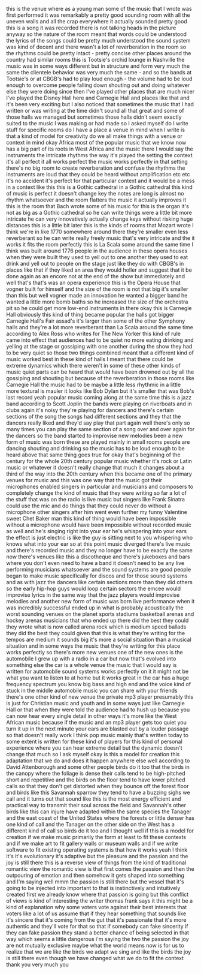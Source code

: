 
this is the venue where as a young man
some of the music that I wrote was first
performed it was remarkably a pretty
good sounding room with all the uneven
walls and all the crap everywhere it
actually sounded pretty good
this is a song it was recorded there is
not talking heads in the picture anyway
so the nature of the room meant that
words could be understood the lyrics of
the songs could be pretty much
understood the sound system was kind of
decent and there wasn&#39;t a lot of
reverberation in the room so the rhythms
could be pretty intact - pretty concise
other places around the country had
similar rooms
this is Tootsie&#39;s orchid lounge in
Nashville the music was in some ways
different but in structure and form very
much the same the clientele behavior was
very much the same - and so the bands at
Tootsie&#39;s or at CBGB&#39;s had to play loud
enough - the volume had to be loud
enough to overcome people falling down
shouting out and doing whatever else
they were doing since then I&#39;ve played
other places that are much nicer I&#39;ve
played the Disney Hall here and Carnegie
Hall and places like that and it&#39;s been
very exciting but I also noticed that
sometimes the music that I had written
or was writing at the time didn&#39;t sound
all that great and some of those halls
we managed but sometimes those halls
didn&#39;t seem exactly suited to the music
I was making or had made so I asked
myself do I write stuff for specific
rooms do I have a place a venue in mind
when I write is that a kind of model for
creativity do we all make things with a
venue or context in mind okay Africa
most of the popular music that we know
now has a big part of its roots in West
Africa and the music there I would say
the instruments the intricate rhythms
the way it&#39;s played the setting the
context it&#39;s all perfect it all works
perfect the music works perfectly in
that setting there&#39;s no big room to
create reverberation and confuse the
rhythms the instruments are loud
that they could be heard without
amplification etc etc it&#39;s no accident
it&#39;s perfect for that particular context
and it would be a mess in a context like
this this is a Gothic cathedral in a
Gothic cathedral this kind of music is
perfect
it doesn&#39;t change key the notes are long
is almost no rhythm whatsoever and the
room flatters the music it actually
improves it this is the room that Bach
wrote some of his music for this is the
organ it&#39;s not as big as a Gothic
cathedral so he can write things were a
little bit more intricate he can very
innovatively actually change keys
without risking huge distances
this is a little bit later this is the
kinds of rooms that Mozart wrote I think
we&#39;re in like 1770 somewhere around
there they&#39;re smaller even less
reverberant so he can write really
freely music that&#39;s very intricate and
the it works
it fits the room perfectly this is La
Scala some around the same time I think
was built around 1776 people in the
audience in these opera houses when they
were built they used to yell out to one
another they used to eat drink and yell
out to people on the stage just like
they do with CBGB&#39;s in places like that
if they liked an area they would holler
and suggest that it be done again as an
encore not at the end of the show but
immediately and well that&#39;s that&#39;s was
an opera experience this is the Opera
House that vogner built for himself and
the size of the room is not that big
it&#39;s smaller than this but well vogner
made an innovation he wanted a bigger
band he wanted a little more bomb baths
so he increased the size of the
orchestra pit so he could get more
low-end instruments in there
okay this is Carnegie Hall obviously
this kind of thing became popular the
halls got bigger Carnegie Hall&#39;s Fair
assad&#39;s it&#39;s larger than some of the
other Symphony halls and they&#39;re a lot
more reverberant than La Scala around
the same time according to Alex Ross who
writes for The New Yorker this kind of
rule came into effect that audiences had
to be quiet no more eating drinking and
yelling at the stage or gossiping with
one another during the show they had to
be very quiet so those two things
combined meant that a different kind of
music
worked best in these kind of halls I
meant that there could be extreme
dynamics which there weren&#39;t in some of
these other kinds of music quiet parts
can be heard that would have been
drowned out by all the gossiping and
shouting but because of the
reverberation in those rooms like
Carnegie Hall the music had to be maybe
a little less rhythmic in a little more
textural
is mauler it looks like Bob Dylan but
it&#39;s smaller
that was Bob&#39;s last record yeah popular
music coming along at the same time this
is a jazz band
according to Scott Joplin the bands were
playing on riverboats and in clubs again
it&#39;s noisy they&#39;re playing for dancers
and there&#39;s certain sections of the song
the songs had different sections and
they that the dancers really liked and
they&#39;d say play that part again well
there&#39;s only so many times you can play
the same section of a song over and over
again for the dancers
so the band started to improvise new
melodies been a new form of music was
born
these are played mainly in small rooms
people are dancing shouting and drinking
so the music has to be loud enough to be
heard above that same thing goes true
for okay that&#39;s beginning of the century
for the whole 20th century popular music
whether it&#39;s rock or Latin music or
whatever it doesn&#39;t really change that
much it changes about a third of the way
into the 20th century when this became
one of the primary venues for music and
this was one way that the music got
their microphones enabled singers in
particular and musicians and composers
to completely change the kind of music
that they were writing so far a lot of
the stuff that was on the radio is live
music but singers like Frank Sinatra
could use the mic and do things that
they could never do without a microphone
other singers after him went even
further my funny Valentine
sweet Chet Baker man
this kind of thing would have been
impossible without a microphone would
have been impossible without recorded
music as well and he&#39;s singing right
into your ear he&#39;s whispering into your
ears the effect is just electric is like
the guy is sitting next to you
whispering who knows what into your ear
so at this point music diverged there&#39;s
live music and there&#39;s recorded music
and they no longer have to be exactly
the same
now there&#39;s venues like this a
discotheque and there&#39;s jukeboxes and
bars where you don&#39;t even need to have a
band it doesn&#39;t need to be any live
performing musicians whatsoever and the
sound systems are good people began to
make music specifically for discos and
for those sound systems and as with jazz
the dancers like certain sections more
than they did others so the early
hip-hop guys would loop certain sectors
the emcee would improvise lyrics in the
same way that the jazz players would
improvise melodies and another new form
of music was born live performance when
it was incredibly successful ended up in
what is probably acoustically the worst
sounding venues on the planet sports
stadiums basketball arenas and hockey
arenas musicians that who ended up there
did the best they could they wrote what
is now called arena rock which is medium
speed ballads
they did the best they could given that
this is what they&#39;re writing for the
tempos are medium it sounds big it&#39;s
more a social situation than a musical
situation and in some ways the music
that they&#39;re writing for this place
works perfectly so there&#39;s more new
venues one of the new ones is the
automobile I grew up with a radio in a
car but now that&#39;s evolved into
something else the car is a whole venue
the music that I would say is written
for automobile sound systems works
perfectly on it it might not be what you
want to listen to at home but it works
great in the car has a huge frequency
spectrum you know big bass and high end
and the voice kind of stuck in the
middle
automobile music you can share with your
friends there&#39;s one other kind of new
venue the private mp3 player presumably
this is just for Christian music and
youth and in some ways just like
Carnegie Hall or that when they were
told the audience had to hush up because
you can now hear every single detail in
other ways it&#39;s more like the West
African music because if the music and
an mp3 player gets too quiet you turn it
up in the next minute your ears are
blasted out by a louder passage so that
doesn&#39;t really work I think pop music
mainly that&#39;s written today to some
extent is written for these kind of
players for this kind of personal
experience where you can hear extreme
detail but the dynamic doesn&#39;t change
that much so I ask myself okay is this a
model for creation this adaptation that
we do and does it happen anywhere else
well according to David Attenborough and
some other people birds do it too that
the birds in the canopy where the
foliage is dense their calls tend to be
high-pitched short and repetitive
and the birds on the floor tend to have
lower pitched calls so that they don&#39;t
get distorted when they bounce off the
forest floor and birds like this
Savannah sparrow they tend to have a
buzzing sighs we call and it turns out
that sound like this is the most energy
efficient and practical way to transmit
their soul across the field and
Savannah&#39;s other birds like this can
injure have adapted within the same
species the Tanager and the east coast
of the United States where the forests
or little denser has one kind of call
and the Tanager on the other side on the
West has a different kind of call so
birds do it too and I thought well if
this is a model for creation if we make
music primarily the form at least to fit
these contexts and if we make art to fit
gallery walls or museum walls and if we
write software to fit existing operating
systems is that how it works yeah I
think it&#39;s it&#39;s evolutionary it&#39;s
adaptive but the pleasure and the
passion and the joy is still there this
is a reverse view of things from the
kind of traditional romantic view the
romantic view is that first comes the
passion and then the outpouring of
emotion and then somehow it gets shaped
into something and I&#39;m saying well mmm
the passion is still there but the
vessel that it&#39;s going to be injected
into important to that is instinctively
and intuitively created first we already
know where that passion is going but
this conflict of views is kind of
interesting the writer
thomas frank says it this might be a
kind of explanation why some voters vote
against their best interests that voters
like a lot of us assume that if they
hear something that sounds like it&#39;s
sincere that it&#39;s coming from the gut
that it&#39;s passionate that it&#39;s more
authentic and they&#39;ll vote for that so
that if somebody can fake sincerity if
they can fake passion they stand a
better chance of being selected in that
way which seems a little dangerous i&#39;m
saying the two the passion the joy are
not mutually exclusive maybe what the
world means now is for us to realize
that we are like the birds we adapt we
sing and like the birds the joy is still
there even though we have changed what
we do to fit the context thank you very
much
you
